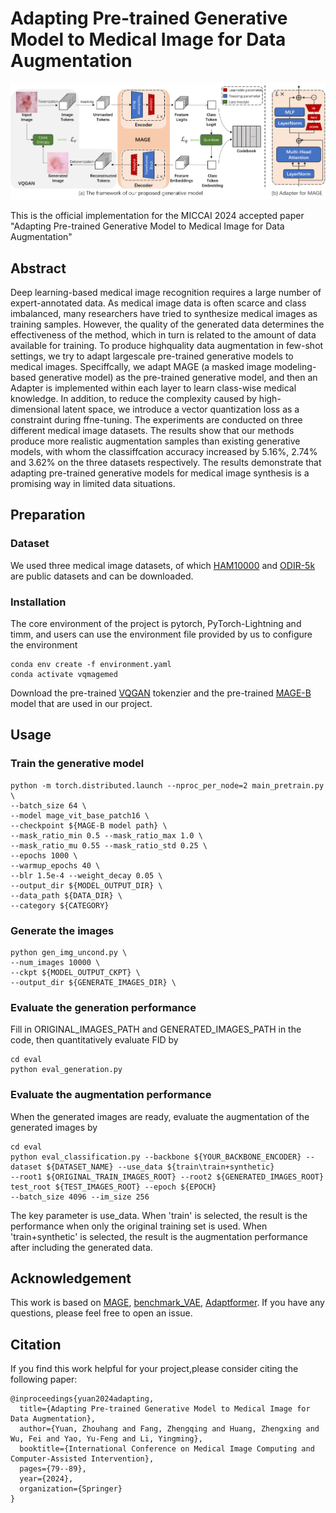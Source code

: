 # Adapting Pre-trained Generative Model to Medical Image for Data Augmentation

<p align="center">
  <img src="figures/framework.png" width="720">
</p>
This is the official implementation for the MICCAI 2024 accepted paper "Adapting Pre-trained Generative Model to Medical Image for Data Augmentation"

## Abstract

Deep learning-based medical image recognition requires a
large number of expert-annotated data. As medical image data is often
scarce and class imbalanced, many researchers have tried to synthesize
medical images as training samples. However, the quality of the generated
 data determines the effectiveness of the method, which in turn is
related to the amount of data available for training. To produce highquality
 data augmentation in few-shot settings, we try to adapt largescale
 pre-trained generative models to medical images. Speciffcally, we
adapt MAGE (a masked image modeling-based generative model) as
the pre-trained generative model, and then an Adapter is implemented
within each layer to learn class-wise medical knowledge. In addition, to
reduce the complexity caused by high-dimensional latent space, we introduce
 a vector quantization loss as a constraint during ffne-tuning. The
experiments are conducted on three different medical image datasets.
The results show that our methods produce more realistic augmentation
samples than existing generative models, with whom the classiffcation
accuracy increased by 5.16%, 2.74% and 3.62% on the three datasets respectively.
 The results demonstrate that adapting pre-trained generative
models for medical image synthesis is a promising way in limited data
situations.

## Preparation
### Dataset
We used three medical image datasets, of which [HAM10000](https://www.kaggle.com/datasets/kmader/skin-cancer-mnist-ham10000) 
and [ODIR-5k](https://odir2019.grand-challenge.org/dataset/) are public datasets and can be downloaded.

### Installation
The core environment of the project is pytorch, PyTorch-Lightning and timm, and users can use the environment file provided by us to configure the environment

```
conda env create -f environment.yaml
conda activate vqmagemed
```

Download the pre-trained <a href="https://drive.google.com/file/d/13S_unB87n6KKuuMdyMnyExW0G1kplTbP/view?usp=sharing">VQGAN</a> 
tokenzier and the pre-trained <a href="https://drive.google.com/file/d/1Q6tbt3vF0bSrv5sPrjpFu8ksG3vTsVX2/view?usp=sharing">MAGE-B</a> 
model that are used in our project.

## Usage
### Train the generative model

```
python -m torch.distributed.launch --nproc_per_node=2 main_pretrain.py \
--batch_size 64 \
--model mage_vit_base_patch16 \
--checkpoint ${MAGE-B model path} \
--mask_ratio_min 0.5 --mask_ratio_max 1.0 \
--mask_ratio_mu 0.55 --mask_ratio_std 0.25 \
--epochs 1000 \
--warmup_epochs 40 \
--blr 1.5e-4 --weight_decay 0.05 \
--output_dir ${MODEL_OUTPUT_DIR} \
--data_path ${DATA_DIR} \
--category ${CATEGORY}
```

### Generate the images

```
python gen_img_uncond.py \
--num_images 10000 \
--ckpt ${MODEL_OUTPUT_CKPT} \
--output_dir ${GENERATE_IMAGES_DIR} \
```

### Evaluate the generation performance
Fill in ORIGINAL_IMAGES_PATH and GENERATED_IMAGES_PATH in the code, then quantitatively evaluate FID by
```
cd eval
python eval_generation.py
```

### Evaluate the augmentation performance
When the generated images are ready, evaluate the augmentation of the generated images by
```
cd eval
python eval_classification.py --backbone ${YOUR_BACKBONE_ENCODER} --dataset ${DATASET_NAME} --use_data ${train\train+synthetic}
--root1 ${ORIGINAL_TRAIN_IMAGES_ROOT} --root2 ${GENERATED_IMAGES_ROOT} test_root ${TEST_IMAGES_ROOT} --epoch ${EPOCH} 
--batch_size 4096 --im_size 256
```
The key parameter is use_data. When 'train' is selected, the result is the performance when only the original training set is used.
When 'train+synthetic' is selected, the result is the augmentation performance after including the generated data.

## Acknowledgement
This work is based on [MAGE](https://github.com/LTH14/mage), [benchmark_VAE](https://github.com/clementchadebec/benchmark_VAE), 
[Adaptformer](https://github.com/ShoufaChen/AdaptFormer). If you have any questions, please feel free to open an issue.

## Citation
If you find this work helpful for your project,please consider citing the following paper:
```
@inproceedings{yuan2024adapting,
  title={Adapting Pre-trained Generative Model to Medical Image for Data Augmentation},
  author={Yuan, Zhouhang and Fang, Zhengqing and Huang, Zhengxing and Wu, Fei and Yao, Yu-Feng and Li, Yingming},
  booktitle={International Conference on Medical Image Computing and Computer-Assisted Intervention},
  pages={79--89},
  year={2024},
  organization={Springer}
}
```
